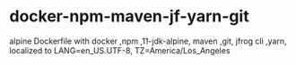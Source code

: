 # docker-npm-maven-jf-yarn-git
alpine Dockerfile with docker ,npm ,11-jdk-alpine, maven ,git, jfrog cli ,yarn, localized to LANG=en_US.UTF-8, TZ=America/Los_Angeles
